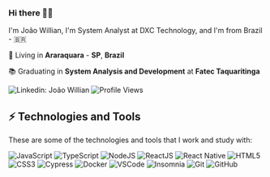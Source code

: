 ### Hi there 🤙🏽

I'm João Willian, I'm System Analyst at DXC Technology, and I'm from Brazil - 🇧🇷

🏡 Living in **Araraquara** - **SP**, **Brazil**

📚 Graduating in **System Analysis and Development** at **Fatec Taquaritinga**

![Linkedin: João Willian](https://img.shields.io/badge/-Linkedin-blue?style=flat&logo=Linkedin&logoColor=white&link=https://www.linkedin.com/in/joaowillianspejo/)
![Profile Views](https://komarev.com/ghpvc/?username=joaowillianspejo&style=flat&label=Profile+Views)

## ⚡️ Technologies and Tools

These are some of the technologies and tools that I work and study with:

![JavaScript](https://img.shields.io/badge/-JavaScript-black?style=flat&logo=javascript&link=https://github.com/topics/javascript/)
![TypeScript](https://img.shields.io/badge/-TypeScript-black?style=flat&logo=typescript&logoColor=007ACC&link=https://github.com/topics/typescript/)
![NodeJS](https://img.shields.io/badge/-NodeJS-black?style=flat&logo=node.js&link=https://github.com/topics/nodejs/)
![ReactJS](https://img.shields.io/badge/-ReactJS-black?style=flat&logo=react&link=https://github.com/topics/react/)
![React Native](https://img.shields.io/badge/-React%20Native-black?style=flat&logo=react&logoColor=62DAFC&link=https://github.com/topics/react-native/)
![HTML5](https://img.shields.io/badge/-HTML5-black?style=flat&logo=html5&link=https://github.com/topics/html/)
![CSS3](https://img.shields.io/badge/-CSS3-black?style=flat&logo=css3&logoColor=1572B6&link=https://github.com/topics/css/)
![Cypress](https://img.shields.io/badge/-Cypress-black?style=flat&logo=cypress&link=https://github.com/cypress-io/)
![Docker](https://img.shields.io/badge/-Docker-black?style=flat&logo=docker&link=https://github.com/topics/docker/)
![VSCode](https://img.shields.io/badge/-VSCode-black?style=flat&logo=visual-studio-code&logoColor=007ACC&link=https://code.visualstudio.com/)
![Insomnia](https://img.shields.io/badge/-Insomnia-black?style=flat&logo=insomnia&link=https://insomnia.rest/)
![Git](https://img.shields.io/badge/-Git-black?style=flat&logo=git&link=https://github.com/topics/git/)
![GitHub](https://img.shields.io/badge/-GitHub-black?style=flat&logo=github&link=https://github.com/topics/github-api/)


<!--
**joaowillianspejo/joaowillianspejo** is a ✨ _special_ ✨ repository because its `README.md` (this file) appears on your GitHub profile.

Here are some ideas to get you started:

- 🔭 I’m currently working on ...
- 🌱 I’m currently learning ...
- 👯 I’m looking to collaborate on ...
- 🤔 I’m looking for help with ...
- 💬 Ask me about ...
- 📫 How to reach me: ...
- 😄 Pronouns: ...
- ⚡ Fun fact: ...
-->
